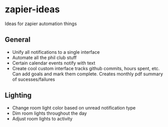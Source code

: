 # zapier-ideas
Ideas for zapier automation things

## General
- Unify all notifications to a single interface
- Automate all the phil club stuff
- Certain calendar events notify with text
- Create cool custom interface tracks github commits, hours spent, etc. Can add goals and mark them complete. Creates monthly pdf summary of sucesses/failures

## Lighting
- Change room light color based on unread notification type
- Dim room lights throughout the day
- Adjust room lights to activity
